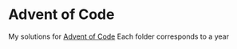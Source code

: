 # Advent of Code
My solutions for [Advent of Code](https://adventofcode.com/)
Each folder corresponds to a year
